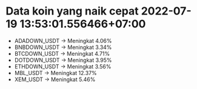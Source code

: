 # Data koin yang naik cepat 2022-07-19 13:53:01.556466+07:00

* ADADOWN_USDT -> Meningkat 4.06%
* BNBDOWN_USDT -> Meningkat 3.34%
* BTCDOWN_USDT -> Meningkat 4.71%
* DOTDOWN_USDT -> Meningkat 3.95%
* ETHDOWN_USDT -> Meningkat 3.56%
* MBL_USDT -> Meningkat 12.37%
* XEM_USDT -> Meningkat 5.46%
